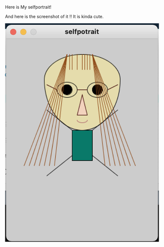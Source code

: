 Here is My selfportrait!

And here is the screenshot of it !!
It is kinda cute.

![](https://github.com/FairyyGenie/introToIM/blob/main/May26/picfolder/Genieselfportraitpic.png)
